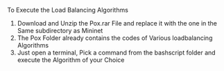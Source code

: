 To Execute the Load Balancing Algorithms
1) Download and Unzip the Pox.rar File and replace it with the one in the Same subdirectory as Mininet
2) The Pox Folder already contains the codes of Various loadbalancing Algorithms
3) Just open a terminal, Pick a command from the bashscript folder and execute the Algorithm of your Choice
